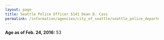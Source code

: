 ```yaml
---
layout: page
title: Seattle Police Officer 5141 Dean D. Cass
permalink: /information/agencies/city_of_seattle/seattle_police_department/copbook/5141/
---
```


**Age as of Feb. 24, 2016:** 53
